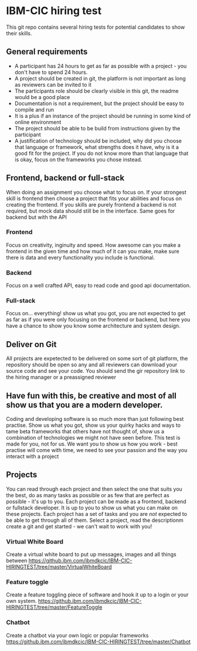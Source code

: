 
# IBM-CIC hiring test

This git repo contains several hiring tests for potential candidates to show their skills.

## General requirements
* A participant has 24 hours to get as far as possible with a project - you don't have to spend 24 hours.
* A project should be created in git, the platform is not important as long as reviewers can be invited to it
* The participants role should be clearly visible in this git, the readme would be a good place 
* Documentation is not a requirement, but the project should be easy to compile and run 
* It is a plus if an instance of the project should be running in some kind of online environment
* The project should be able to be build from instructions given by the participant
* A justification of technology should be included, why did you choose that language or framework, what strengths does it have, why is it a good fit for the project. If you do not know more than that language that is okay, focus on the frameworks you chose instead.

## Frontend, backend or full-stack
When doing an assignment you choose what to focus on. If your strongest skill is frontend then choose a project that fits your abilities and focus on creating the frontend. If you skills are purely frontend a backend is not required, but mock data should still be in the interface. Same goes for backend but with the API
### Frontend
Focus on creativity, inginuity and speed. How awesome can you make a frontend in the given time and how much of it can you make, make sure there is data and every functionality you include is functional.

### Backend
Focus on a well crafted API, easy to read code and good api documentation. 

### Full-stack
Focus on... everything! show us what you got, you are not expected to get as far as if you were only focusing on the frontend or backend, but here you have a chance to show you know some architecture and system design.

## Deliver on Git
All projects are expetected to be delivered on some sort of git platform, the repository should be open so any and all reviewers can download your source code and see your code. You should send the gir repository link to the hiring manager or a preassigned reviewer

## Have fun with this, be creative and most of all show us that you are a modern developer.

Coding and developing software is so much more than just following best practise. Show us what you got, show us your quirky hacks and ways to tame beta frameworks that others have not thought of, show us a combination of technologies we might not have seen before. This test is made for you, not for us. We want you to show us how you work - best practise will come with time, we need to see your passion and the way you interact with a project 

## Projects
You can read through each project and then select the one that suits you the best, do as many tasks as possible or as few that are perfect as possible - it's up to you. Each project can be made as a frontend, backend or fullstack developer. It is up to you to show us what you can make on these projects.
Each project has a set of tasks and you are *not* expected to be able to get through all of them.
Select a project, read the descriptionm  create a git and get started - we can't wait to work with you!

### Virtual White Board
Create a virtual white board to put up messages, images and all things between
https://github.ibm.com/ibmdkcic/IBM-CIC-HIRINGTEST/tree/master/VirtualWhiteBoard
### Feature toggle
Create a feature toggling piece of software and hook it up to a login or your own system.
https://github.ibm.com/ibmdkcic/IBM-CIC-HIRINGTEST/tree/master/FeatureToggle
### Chatbot
Create a chatbot via your own logic or popular frameworks
https://github.ibm.com/ibmdkcic/IBM-CIC-HIRINGTEST/tree/master/Chatbot
